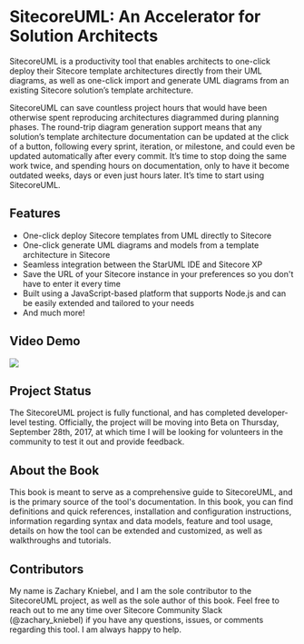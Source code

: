 # SitecoreUML: An Accelerator for Solution Architects

SitecoreUML is a productivity tool that enables architects to one-click deploy their Sitecore template architectures directly from their UML diagrams, as well as one-click import and generate UML diagrams from an existing Sitecore solution’s template architecture.

SitecoreUML can save countless project hours that would have been otherwise spent reproducing architectures diagrammed during planning phases. The round-trip diagram generation support means that any solution’s template architecture documentation can be updated at the click of a button, following every sprint, iteration, or milestone, and could even be updated automatically after every commit. It’s time to stop doing the same work twice, and spending hours on documentation, only to have it become outdated weeks, days or even just hours later. It’s time to start using SitecoreUML.

## Features

* One-click deploy Sitecore templates from UML directly to Sitecore
* One-click generate UML diagrams and models from a template architecture in Sitecore
* Seamless integration between the StarUML IDE and Sitecore XP 
* Save the URL of your Sitecore instance in your preferences so you don't have to enter it every time
* Built using a JavaScript-based platform that supports Node.js and can be easily extended and tailored to your needs
* And much more!

## Video Demo

[![](https://camo.githubusercontent.com/5e02bc620c53584a3238cba7964b3946fc078a43/68747470733a2f2f692e7974696d672e636f6d2f76692f71666d646567716273766b2f687164656661756c742e6a70673f7371703d2d6f61796d774558434e4143454c7742534672797134717041776b4941525541414968434741453d2672733d414f6e34434c42766f665459794a31385f416f7a7347627359686f76736f68476567)](https://youtu.be/qfmdegqbsvk)

## Project Status

The SitecoreUML project is fully functional, and has completed developer-level testing. Officially, the project will be moving into Beta on Thursday, September 28th, 2017, at which time I will be looking for volunteers in the community to test it out and provide feedback.

## About the Book

This book is meant to serve as a comprehensive guide to SitecoreUML, and is the primary source of the tool's documentation. In this book, you can find definitions and quick references, installation and configuration instructions, information regarding syntax and data models, feature and tool usage, details on how the tool can be extended and customized, as well as walkthroughs and tutorials.

## Contributors

My name is Zachary Kniebel, and I am the sole contributor to the SitecoreUML project, as well as the sole author of this book. Feel free to reach out to me any time over Sitecore Community Slack \(@zachary\_kniebel\) if you have any questions, issues, or comments regarding this tool. I am always happy to help.

